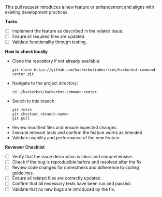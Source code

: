 This pull request introduces a new feature or enhancement and aligns with existing development practices.

**Tasks**
- [ ] Implement the feature as described in the related issue.
- [ ] Ensure all required files are updated.
- [ ] Validate functionality through testing.

**How to check locally**
- Clone the repository if not already available:  
  ```shell
  git clone https://github.com/hackerbotindustries/hackerbot-command-center.git
  ```
- Navigate to the project directory:
  ```shell
  cd ~/hackerbot/hackerbot-command-center
  ```
- Switch to this branch:
  ```shell
  git fetch
  git checkout <branch-name>
  git pull
  ```
- Review modified files and ensure expected changes.
- Execute relevant tests and confirm the feature works as intended.
- Validate usability and performance of the new feature.

**Reviewer Checklist**
- [ ] Verify that the issue description is clear and comprehensive.
- [ ] Check if the bug is reproducible before and resolved after the fix.
- [ ] Review code changes for correctness and adherence to coding guidelines.
- [ ] Ensure all related files are correctly updated.
- [ ] Confirm that all necessary tests have been run and passed.
- [ ] Validate that no new bugs are introduced by the fix.